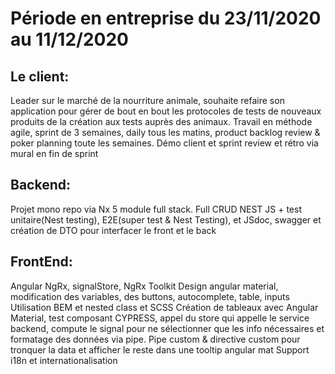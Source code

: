 # Période en entreprise du 23/11/2020 au 11/12/2020

## Le client:

Leader sur le marché de la nourriture animale, souhaite refaire son application pour gérer de bout en bout les protocoles de tests de nouveaux produits de la création aux tests auprès des animaux.
Travail en méthode agile, sprint de 3 semaines, daily tous les matins, product backlog review & poker planning toute les semaines. Démo client et sprint review et rétro via mural en fin de sprint

## Backend:

Projet mono repo via Nx 5 module full stack.
Full CRUD NEST JS + test unitaire(Nest testing), E2E(super test & Nest Testing), et JSdoc, swagger et création de DTO pour interfacer le front et le back

## FrontEnd:

Angular NgRx, signalStore, NgRx Toolkit
Design angular material, modification des variables, des buttons, autocomplete, table, inputs
Utilisation BEM et nested class et SCSS
Création de tableaux avec Angular Material, test composant CYPRESS, appel du store qui appelle le service backend, compute le signal pour ne sélectionner que les info nécessaires et formatage des données via pipe.
Pipe custom & directive custom pour tronquer la data et afficher le reste dans une tooltip angular mat
Support i18n et internationalisation
